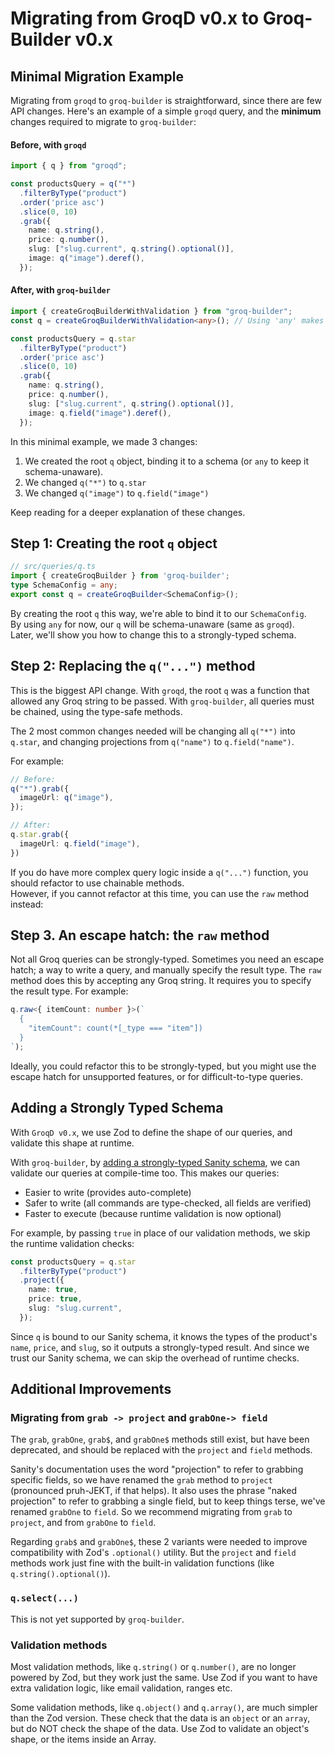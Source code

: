 # Migrating from GroqD v0.x to Groq-Builder v0.x 
<!-- TODO: rename `Groq-Builder v0.x` to `groqd v1` throughout this document -->

## Minimal Migration Example

Migrating from `groqd` to `groq-builder` is straightforward, since there are few API changes.
Here's an example of a simple `groqd` query, and the **minimum** changes required to migrate to `groq-builder`:

#### Before, with `groqd`

```ts
import { q } from "groqd";

const productsQuery = q("*")
  .filterByType("product")
  .order('price asc')
  .slice(0, 10)
  .grab({
    name: q.string(),
    price: q.number(),
    slug: ["slug.current", q.string().optional()],
    image: q("image").deref(),
  });
```

#### After, with `groq-builder`

```ts
import { createGroqBuilderWithValidation } from "groq-builder";
const q = createGroqBuilderWithValidation<any>(); // Using 'any' makes the query schema-unaware 

const productsQuery = q.star
  .filterByType("product")
  .order('price asc')
  .slice(0, 10)
  .grab({
    name: q.string(),
    price: q.number(),
    slug: ["slug.current", q.string().optional()],
    image: q.field("image").deref(),
  });
```

In this minimal example, we made 3 changes:
1. We created the root `q` object, binding it to a schema (or `any` to keep it schema-unaware).
2. We changed `q("*")` to `q.star`
3. We changed `q("image")` to `q.field("image")`

Keep reading for a deeper explanation of these changes.

## Step 1: Creating the root `q` object

```ts
// src/queries/q.ts
import { createGroqBuilder } from 'groq-builder';
type SchemaConfig = any;
export const q = createGroqBuilder<SchemaConfig>();
```

By creating the root `q` this way, we're able to bind it to our `SchemaConfig`.  
By using `any` for now, our `q` will be schema-unaware (same as `groqd`).  
Later, we'll show you how to change this to a strongly-typed schema.


## Step 2: Replacing the `q("...")` method

This is the biggest API change. 
With `groqd`, the root `q` was a function that allowed any Groq string to be passed.
With `groq-builder`, all queries must be chained, using the type-safe methods.

The 2 most common changes needed will be changing all `q("*")` into `q.star`, and changing projections from `q("name")` to `q.field("name")`.

For example:
```ts
// Before:
q("*").grab({
  imageUrl: q("image"),
});

// After:
q.star.grab({
  imageUrl: q.field("image"),
})
```

If you do have more complex query logic inside a `q("...")` function, you should refactor to use chainable methods.  
However, if you cannot refactor at this time, you can use the `raw` method instead:

## Step 3. An escape hatch: the `raw` method

Not all Groq queries can be strongly-typed. Sometimes you need an escape hatch; a way to write a query, and manually specify the result type.
The `raw` method does this by accepting any Groq string. It requires you to specify the result type.  For example:

```ts
q.raw<{ itemCount: number }>(`
  { 
    "itemCount": count(*[_type === "item"])
  }
`);
```

Ideally, you could refactor this to be strongly-typed, but you might use the escape hatch for unsupported features, or for difficult-to-type queries.


## Adding a Strongly Typed Schema

With `GroqD v0.x`, we use Zod to define the shape of our queries, and validate this shape at runtime.

With `groq-builder`, by [adding a strongly-typed Sanity schema](./README.md#schema-configuration), we can validate our queries at compile-time too. This makes our queries:

- Easier to write (provides auto-complete)
- Safer to write (all commands are type-checked, all fields are verified)
- Faster to execute (because runtime validation is now optional)

For example, by passing `true` in place of our validation methods, we skip the runtime validation checks:
```ts
const productsQuery = q.star
  .filterByType("product")
  .project({
    name: true,
    price: true,
    slug: "slug.current",
  });
```

Since `q` is bound to our Sanity schema, it knows the types of the product's `name`, `price`, and `slug`, so it outputs a strongly-typed result.  And since we trust our Sanity schema, we can skip the overhead of runtime checks.




## Additional Improvements

### Migrating from `grab -> project` and `grabOne-> field`

The `grab`, `grabOne`, `grab$`, and `grabOne$` methods still exist, but have been deprecated, and should be replaced with the `project` and `field` methods.

Sanity's documentation uses the word "projection" to refer to grabbing specific fields, so we have renamed the `grab` method to `project` (pronounced pruh-JEKT, if that helps). It also uses the phrase "naked projection" to refer to grabbing a single field, but to keep things terse, we've renamed `grabOne` to `field`.  So we recommend migrating from `grab` to `project`, and from `grabOne` to `field`.

Regarding `grab$` and `grabOne$`, these 2 variants were needed to improve compatibility with Zod's `.optional()` utility. But the `project` and `field` methods work just fine with the built-in validation functions (like `q.string().optional()`).


### `q.select(...)`
This is not yet supported by `groq-builder`.  

### Validation methods

Most validation methods, like `q.string()` or `q.number()`, are no longer powered by Zod, but they work just the same.  Use Zod if you want to have extra validation logic, like email validation, ranges etc.

Some validation methods, like `q.object()` and `q.array()`, are much simpler than the Zod version.  These check that the data is an `object` or an `array`, but do NOT check the shape of the data.  Use Zod to validate an object's shape, or the items inside an Array.

